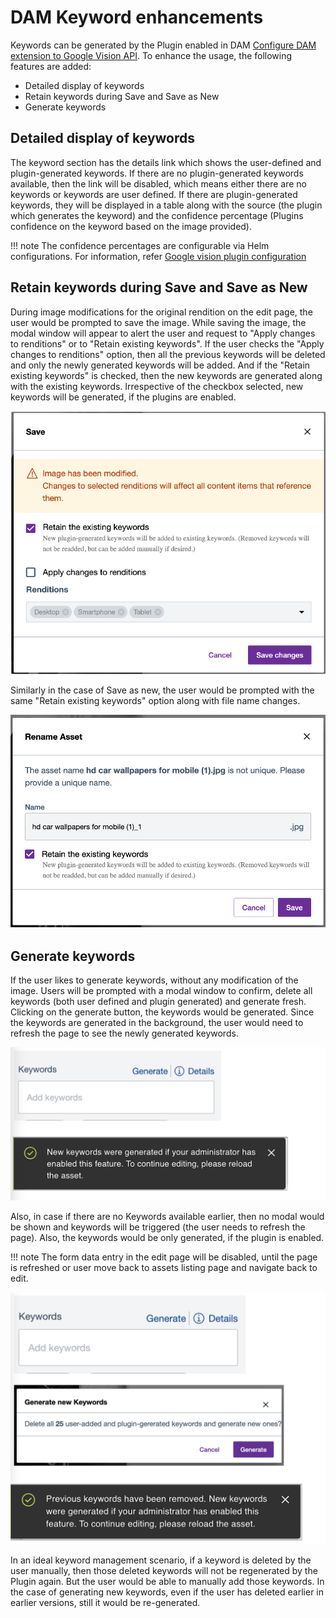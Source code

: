 # DAM Keyword enhancements

Keywords can be generated by the Plugin enabled in DAM [Configure DAM extension to Google Vision API](configure_DAM_extension_to_google_vision_API.md). To enhance the usage, the following features are added:
- Detailed display of keywords
- Retain keywords during Save and Save as New
- Generate keywords

## Detailed display of keywords

The keyword section has the details link which shows the user-defined and plugin-generated keywords. If there are no plugin-generated keywords available, then the link will be disabled, which means either there are no keywords or keywords are user defined. If there are plugin-generated keywords, they will be displayed in a table along with the source (the plugin which generates the keyword) and the confidence percentage (Plugins confidence on the keyword based on the image provided). 

!!! note
    The confidence percentages are configurable via Helm configurations. For information, refer [Google vision plugin configuration](image_tagging.md#google-vision-plugin-configuration)


## Retain keywords during Save and Save as New

During image modifications for the original rendition on the edit page, the user would be prompted to save the image. While saving the image, the modal window will appear to alert the user and request to "Apply changes to renditions" or to "Retain existing keywords". If the user checks the "Apply changes to renditions" option, then all the previous keywords will be deleted and only the newly generated keywords will be added. And if the "Retain existing keywords" is checked, then the new keywords are generated along with the existing keywords. Irrespective of the checkbox selected, new keywords will be generated, if the plugins are enabled.

![DAM Save image](../../../../images/keyword_dam_save_image.png)


Similarly in the case of Save as new, the user would be prompted with the same "Retain existing keywords" option along with file name changes.

![DAM Save as new image](../../../../images/keyword_rename_asset.png)

## Generate keywords

If the user likes to generate keywords, without any modification of the image. Users will be prompted with a modal window to confirm, delete all keywords (both user defined and plugin generated) and generate fresh. Clicking on the generate button, the keywords would be generated. Since the keywords are generated in the background, the user would need to refresh the page to see the newly generated keywords.

![DAM Generate keywords](../../../../images/keyword_generate.png)

Also, in case if there are no Keywords available earlier, then no modal would be shown and keywords will be triggered (the user needs to refresh the page). Also, the keywords would be only generated, if the plugin is enabled. 

!!! note 
    The form data entry in the edit page will be disabled, until the page is refreshed or user move back to assets listing page and navigate back to edit.

![DAM Generate keywords](../../../../images/keyword_generate_new.png)

In an ideal keyword management scenario, if a keyword is deleted by the user manually, then those deleted keywords will not be regenerated by the Plugin again. But the user would be able to manually add those keywords. In the case of generating new keywords, even if the user has deleted earlier in earlier versions, still it would be re-generated.